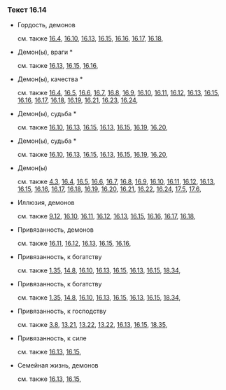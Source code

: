 ### Текст 16.14
	
- Гордость, демонов

	см. также  [16.4](../16/1604.md),  [16.10](../16/1610.md),  [16.13](../16/1613.md),  [16.15](../16/1615.md),  [16.16](../16/1616.md),  [16.17](../16/1617.md),  [16.18](../16/1618.md), 
	
- Демон(ы), враги \*

	см. также  [16.13](../16/1613.md),  [16.15](../16/1615.md),  [16.16](../16/1616.md), 
	
- Демон(ы), качества \*

	см. также  [16.4](../16/1604.md),  [16.5](../16/1605.md),  [16.6](../16/1606.md),  [16.7](../16/1607.md),  [16.8](../16/1608.md),  [16.9](../16/1609.md),  [16.10](../16/1610.md),  [16.11](../16/1611.md),  [16.12](../16/1612.md),  [16.13](../16/1613.md),  [16.15](../16/1615.md),  [16.16](../16/1616.md),  [16.17](../16/1617.md),  [16.18](../16/1618.md),  [16.19](../16/1619.md),  [16.21](../16/1621.md),  [16.23](../16/1623.md),  [16.24](../16/1624.md), 
	
- Демон(ы), судьба \*

	см. также  [16.10](../16/1610.md),  [16.13](../16/1613.md),  [16.15](../16/1615.md),  [16.13](../16/1613.md),  [16.15](../16/1615.md),  [16.19](../16/1619.md),  [16.20](../16/1620.md), 
	
- Демон(ы), судьба \*

	см. также  [16.10](../16/1610.md),  [16.13](../16/1613.md),  [16.15](../16/1615.md),  [16.13](../16/1613.md),  [16.15](../16/1615.md),  [16.19](../16/1619.md),  [16.20](../16/1620.md), 
	
- Демон(ы)

	см. также  [4.3](../04/0403.md),  [16.4](../16/1604.md),  [16.5](../16/1605.md),  [16.6](../16/1606.md),  [16.7](../16/1607.md),  [16.8](../16/1608.md),  [16.9](../16/1609.md),  [16.10](../16/1610.md),  [16.11](../16/1611.md),  [16.12](../16/1612.md),  [16.13](../16/1613.md),  [16.15](../16/1615.md),  [16.16](../16/1616.md),  [16.17](../16/1617.md),  [16.18](../16/1618.md),  [16.19](../16/1619.md),  [16.20](../16/1620.md),  [16.21](../16/1621.md),  [16.22](../16/1622.md),  [16.24](../16/1624.md),  [17.5](../17/1705.md),  [17.6](../17/1706.md), 
	
- Иллюзия, демонов

	см. также  [9.12](../09/0912.md),  [16.10](../16/1610.md),  [16.11](../16/1611.md),  [16.12](../16/1612.md),  [16.13](../16/1613.md),  [16.15](../16/1615.md),  [16.16](../16/1616.md),  [16.17](../16/1617.md),  [16.18](../16/1618.md), 
	
- Привязанность, демонов

	см. также  [16.11](../16/1611.md),  [16.12](../16/1612.md),  [16.13](../16/1613.md),  [16.15](../16/1615.md),  [16.16](../16/1616.md), 
	
- Привязанность, к богатству

	см. также  [1.35](../01/0135.md),  [14.8](../14/1408.md),  [16.10](../16/1610.md),  [16.13](../16/1613.md),  [16.15](../16/1615.md),  [16.13](../16/1613.md),  [16.15](../16/1615.md),  [18.34](../18/1834.md), 
	
- Привязанность, к богатству

	см. также  [1.35](../01/0135.md),  [14.8](../14/1408.md),  [16.10](../16/1610.md),  [16.13](../16/1613.md),  [16.15](../16/1615.md),  [16.13](../16/1613.md),  [16.15](../16/1615.md),  [18.34](../18/1834.md), 
	
- Привязанность, к господству

	см. также  [3.8](../03/0308.md),  [13.21](../13/1321.md),  [13.22](../13/1322.md),  [13.22](../13/1322.md),  [16.13](../16/1613.md),  [16.15](../16/1615.md),  [18.35](../18/1835.md), 
	
- Привязанность, к силе

	см. также  [16.13](../16/1613.md),  [16.15](../16/1615.md), 
	
- Семейная жизнь, демонов

	см. также  [16.13](../16/1613.md),  [16.15](../16/1615.md), 

